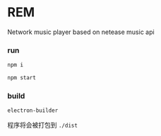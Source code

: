 # REM

 Network music player based on netease music api

### run

```bash
npm i
```

```bash
npm start
```

### build

```bash
electron-builder
```

程序将会被打包到 ` ./dist `